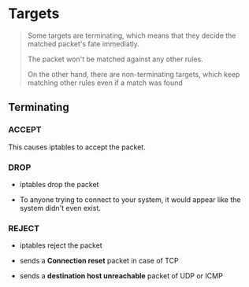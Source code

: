 # Targets

> Some targets are terminating, which means that they decide the matched packet's fate immediatly.
>
> The packet won't be matched against any other rules.
>
> On the other hand, there are non-terminating targets, which keep matching other rules even if a match was found

## Terminating

### ACCEPT

This causes iptables to accept the packet.

### DROP

* iptables drop the packet

* To anyone trying to connect to your system, it would appear like the system didn't even exist.

### REJECT

* iptables reject the packet

* sends a __Connection reset__ packet in case of TCP

* sends a __destination host unreachable__ packet of UDP or ICMP


